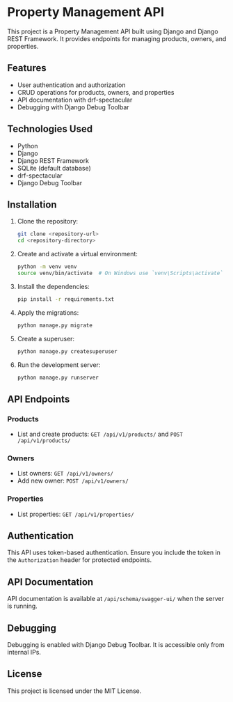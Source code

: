 # Property Management API

This project is a Property Management API built using Django and Django REST Framework. It provides endpoints for managing products, owners, and properties.

## Features

- User authentication and authorization
- CRUD operations for products, owners, and properties
- API documentation with drf-spectacular
- Debugging with Django Debug Toolbar

## Technologies Used

- Python
- Django
- Django REST Framework
- SQLite (default database)
- drf-spectacular
- Django Debug Toolbar

## Installation

1. Clone the repository:
    ```sh
    git clone <repository-url>
    cd <repository-directory>
    ```

2. Create and activate a virtual environment:
    ```sh
    python -m venv venv
    source venv/bin/activate  # On Windows use `venv\Scripts\activate`
    ```

3. Install the dependencies:
    ```sh
    pip install -r requirements.txt
    ```

4. Apply the migrations:
    ```sh
    python manage.py migrate
    ```

5. Create a superuser:
    ```sh
    python manage.py createsuperuser
    ```

6. Run the development server:
    ```sh
    python manage.py runserver
    ```

## API Endpoints

### Products

- List and create products: `GET /api/v1/products/` and `POST /api/v1/products/`

### Owners

- List owners: `GET /api/v1/owners/`
- Add new owner: `POST /api/v1/owners/`

### Properties

- List properties: `GET /api/v1/properties/`

## Authentication

This API uses token-based authentication. Ensure you include the token in the `Authorization` header for protected endpoints.

## API Documentation

API documentation is available at `/api/schema/swagger-ui/` when the server is running.

## Debugging

Debugging is enabled with Django Debug Toolbar. It is accessible only from internal IPs.

## License

This project is licensed under the MIT License.